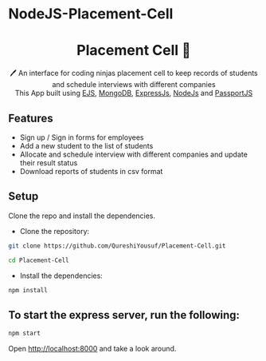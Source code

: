 # NodeJS-Placement-Cell

 <h1 align="center">Placement Cell  📝</h1> 
<p align="center">
 🖊️ An interface for coding ninjas placement cell to keep records of students and schedule interviews with different companies <br>
     This App built using <a href="https://ejs.co/">EJS</a>, <a href="https://www.mongodb.com/">MongoDB</a>, <a href="https://expressjs.com/">ExpressJs</a>, <a href="https://nodejs.org/en/">NodeJs</a> and <a href="http://www.passportjs.org/">PassportJS</a>
</p>

## Features

- Sign up / Sign in forms for employees
- Add a new student to the list of students
- Allocate and schedule interview with different companies and update their result status
- Download reports of students in csv format

## Setup

Clone the repo and install the dependencies.

- Clone the repository:

```bash
git clone https://github.com/QureshiYousuf/Placement-Cell.git
```

```bash
cd Placement-Cell
```

- Install the dependencies:

```bash
npm install
```

## To start the express server, run the following:

```bash
npm start
```

Open [http://localhost:8000](http://localhost:8000) and take a look around.

<!-- "mongodb": "^5.8.1", -->
